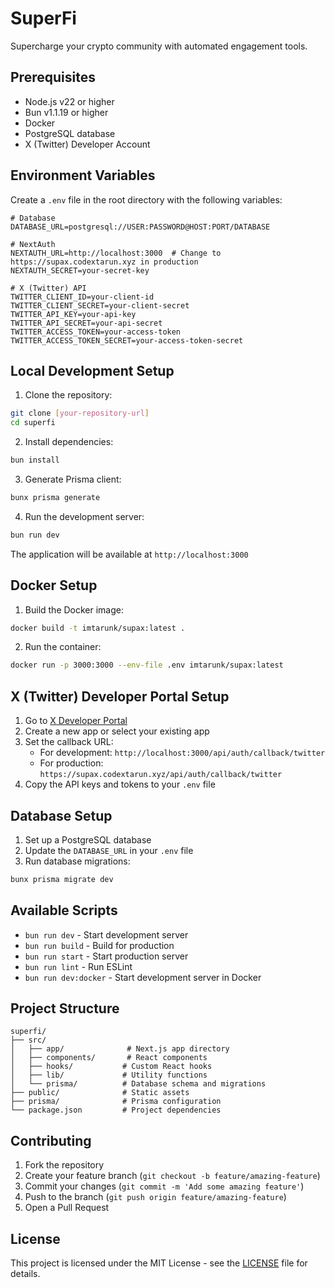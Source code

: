 # SuperFi

Supercharge your crypto community with automated engagement tools.

## Prerequisites

- Node.js v22 or higher
- Bun v1.1.19 or higher
- Docker
- PostgreSQL database
- X (Twitter) Developer Account

## Environment Variables

Create a `.env` file in the root directory with the following variables:

```env
# Database
DATABASE_URL=postgresql://USER:PASSWORD@HOST:PORT/DATABASE

# NextAuth
NEXTAUTH_URL=http://localhost:3000  # Change to https://supax.codextarun.xyz in production
NEXTAUTH_SECRET=your-secret-key

# X (Twitter) API
TWITTER_CLIENT_ID=your-client-id
TWITTER_CLIENT_SECRET=your-client-secret
TWITTER_API_KEY=your-api-key
TWITTER_API_SECRET=your-api-secret
TWITTER_ACCESS_TOKEN=your-access-token
TWITTER_ACCESS_TOKEN_SECRET=your-access-token-secret
```

## Local Development Setup

1. Clone the repository:

```bash
git clone [your-repository-url]
cd superfi
```

2. Install dependencies:

```bash
bun install
```

3. Generate Prisma client:

```bash
bunx prisma generate
```

4. Run the development server:

```bash
bun run dev
```

The application will be available at `http://localhost:3000`

## Docker Setup

1. Build the Docker image:

```bash
docker build -t imtarunk/supax:latest .
```

2. Run the container:

```bash
docker run -p 3000:3000 --env-file .env imtarunk/supax:latest
```

## X (Twitter) Developer Portal Setup

1. Go to [X Developer Portal](https://developer.twitter.com/en/portal/dashboard)
2. Create a new app or select your existing app
3. Set the callback URL:
   - For development: `http://localhost:3000/api/auth/callback/twitter`
   - For production: `https://supax.codextarun.xyz/api/auth/callback/twitter`
4. Copy the API keys and tokens to your `.env` file

## Database Setup

1. Set up a PostgreSQL database
2. Update the `DATABASE_URL` in your `.env` file
3. Run database migrations:

```bash
bunx prisma migrate dev
```

## Available Scripts

- `bun run dev` - Start development server
- `bun run build` - Build for production
- `bun run start` - Start production server
- `bun run lint` - Run ESLint
- `bun run dev:docker` - Start development server in Docker

## Project Structure

```
superfi/
├── src/
│   ├── app/              # Next.js app directory
│   ├── components/       # React components
│   ├── hooks/           # Custom React hooks
│   ├── lib/             # Utility functions
│   └── prisma/          # Database schema and migrations
├── public/              # Static assets
├── prisma/              # Prisma configuration
└── package.json         # Project dependencies
```

## Contributing

1. Fork the repository
2. Create your feature branch (`git checkout -b feature/amazing-feature`)
3. Commit your changes (`git commit -m 'Add some amazing feature'`)
4. Push to the branch (`git push origin feature/amazing-feature`)
5. Open a Pull Request

## License

This project is licensed under the MIT License - see the [LICENSE](LICENSE) file for details.

